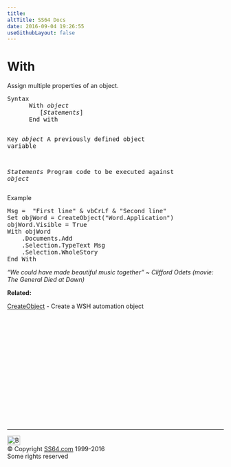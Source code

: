 ```yaml
---
title:
altTitle: SS64 Docs
date: 2016-09-04 19:26:55
useGithubLayout: false
---
```

<!-- #BeginLibraryItem "/Library/head_vb.lbi" --><!-- #EndLibraryItem --><h1>With</h1> 
<p>Assign multiple properties of an object.</p>
<pre>Syntax 
      With <i>object</i> 
         [<i>Statements</i>]
      End with

Key
   <i>object</i>      A previously defined object variable<span class="code"></span>

   <i>Statements</i>  Program code to be executed against <i>object</i></pre>
<p>Example</p>
<pre>Msg =  "First line" &amp; vbCrLf &amp; "Second line"<br>Set objWord = CreateObject("Word.Application")<br>objWord.Visible = True<br>With objWord<br>    .Documents.Add<br>    .Selection.TypeText Msg<br>    .Selection.WholeStory<br>End With </pre>
<p class="quote"><i>“We could have made beautiful music together” ~ Clifford Odets (movie: The General Died at Dawn)</i></p>
<p><b>Related:</b></p>
<p><a href="createobject.html">CreateObject</a> - Create a WSH automation object</p><!-- #BeginLibraryItem "/Library/foot_vb.lbi" --><p>
<!-- VB300 -->
<ins class="adsbygoogle" style="display:inline-block;width:300px;height:250px" data-ad-client="ca-pub-6140977852749469" data-ad-slot="1683739502"></ins>
<script>
(adsbygoogle = window.adsbygoogle || []).push({});
</script></p>
<hr>
<div id="bl" class="footer"><a href="with.html#"><img src="../images/top.png" width="30" height="22" alt="Back to the Top"></a></div>
<div id="br" class="footer, tagline">© Copyright <a href="../index.html">SS64.com</a> 1999-2016<br>
Some rights reserved</div><!-- #EndLibraryItem -->

